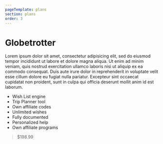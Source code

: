 ```yaml
---
pageTemplate: plans
section: plans
order: 3
---
```


# Globetrotter

Lorem ipsum dolor sit amet, consectetur adipisicing elit, sed do eiusmod tempor incididunt ut labore et dolore magna aliqua. Ut enim ad minim veniam, quis nostrud exercitation ullamco laboris nisi ut aliquip ex ea commodo consequat. Duis aute irure dolor in reprehenderit in voluptate velit esse cillum dolore eu fugiat nulla pariatur. Excepteur sint occaecat cupidatat non proident, sunt in culpa qui officia deserunt mollit anim id est laborum.

- Wish List engine
- Trip Planner tool
- Own affiliate codes
- Unlimited wishes
- Fully documented
- Personalized help
- Own affiliate programs

> $198.99

